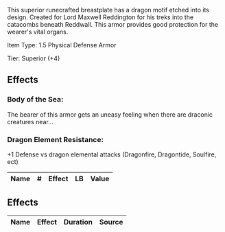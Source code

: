 

This superior runecrafted breastplate has a dragon motif etched into its design. Created for Lord Maxwell Reddington for his treks into the catacombs beneath Reddwall. This armor provides good protection for the wearer's vital organs.



Item Type: 1.5 Physical Defense Armor

Tier: Superior (+4)

## Effects

### Body of the Sea:

The bearer of this armor gets an uneasy feeling when there are draconic creatures near…

### Dragon Element Resistance:

+1 Defense vs dragon elemental attacks (Dragonfire, Dragontide, Soulfire, ect)



| Name | # | Effect | LB | Value |
| :--: | :-: | :----: | :-: | :---: |

## Effects

| Name | Effect | Duration | Source |
| :--- | :----: | :------: | :-----------: |
